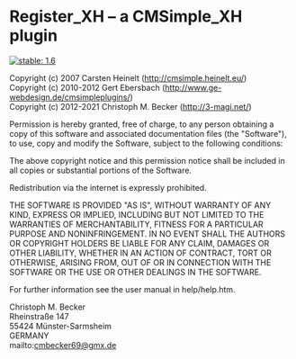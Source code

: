 Register_XH – a CMSimple_XH plugin
==================================

[![stable: 1.6](https://img.shields.io/badge/stable-1.6-green.svg)](https://github.com/cmb69/register_xh/releases/tag/1.6)

Copyright (c) 2007 Carsten Heinelt (http://cmsimple.heinelt.eu/)  
Copyright (c) 2010-2012 Gert Ebersbach (http://www.ge-webdesign.de/cmsimpleplugins/)  
Copyright (c) 2012-2021 Christoph M. Becker (http://3-magi.net/)

Permission is hereby granted, free of charge, to any person obtaining a copy of
this software and associated documentation files (the "Software"), to use, copy
and modify the Software, subject to the following conditions:

The above copyright notice and this permission notice shall be included in all
copies or substantial portions of the Software.

Redistribution via the internet is expressly prohibited.

THE SOFTWARE IS PROVIDED "AS IS", WITHOUT WARRANTY OF ANY KIND, EXPRESS OR
IMPLIED, INCLUDING BUT NOT LIMITED TO THE WARRANTIES OF MERCHANTABILITY,
FITNESS FOR A PARTICULAR PURPOSE AND NONINFRINGEMENT. IN NO EVENT SHALL THE
AUTHORS OR COPYRIGHT HOLDERS BE LIABLE FOR ANY CLAIM, DAMAGES OR OTHER
LIABILITY, WHETHER IN AN ACTION OF CONTRACT, TORT OR OTHERWISE, ARISING FROM,
OUT OF OR IN CONNECTION WITH THE SOFTWARE OR THE USE OR OTHER DEALINGS IN THE
SOFTWARE.

For further information see the user manual in help/help.htm.

Christoph M. Becker  
Rheinstraße 147  
55424 Münster-Sarmsheim  
GERMANY  
mailto:cmbecker69@gmx.de
